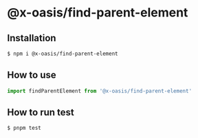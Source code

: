 # @x-oasis/find-parent-element

## Installation

```bash
$ npm i @x-oasis/find-parent-element
```

## How to use

```typescript
import findParentElement from '@x-oasis/find-parent-element'
```

## How to run test

```bash
$ pnpm test
```